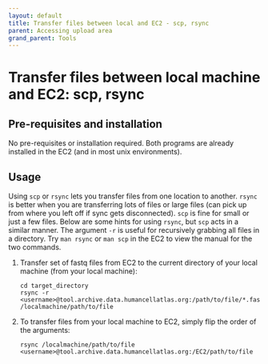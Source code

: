 ```yaml
---
layout: default
title: Transfer files between local and EC2 - scp, rsync
parent: Accessing upload area
grand_parent: Tools
---
```

# Transfer files between local machine and EC2: scp, rsync

## Pre-requisites and installation

No pre-requisites or installation required. Both programs are already installed in the EC2 (and in most unix environments).

## Usage

Using `scp` or `rsync` lets you transfer files from one location to another. `rsync` is better when you are transferring lots of files or large files (can pick up from where you left off if sync gets disconnected). `scp` is fine for small or just a few files. Below are some hints for using `rsync`, but `scp` acts in a similar manner. The argument `-r` is useful for recursively grabbing all files in a directory. Try `man rsync` or `man scp` in the EC2 to view the manual for the two commands.

1. Transfer set of fastq files from EC2 to the current directory of your local machine (from your local machine):
	```
	cd target_directory
	rsync -r <username>@tool.archive.data.humancellatlas.org:/path/to/file/*.fastq.gz /localmachine/path/to/file
	```

2. To transfer files from your local machine to EC2, simply flip the order of the arguments:
	```
	rsync /localmachine/path/to/file <username>@tool.archive.data.humancellatlas.org:/EC2/path/to/file
	```